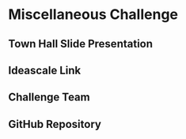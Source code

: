 # Miscellaneous Challenge

## Town Hall Slide Presentation


## Ideascale Link


## Challenge Team


## GitHub Repository



